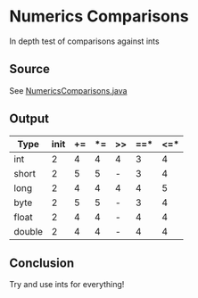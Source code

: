 # Numerics Comparisons

In depth test of comparisons against ints

## Source
See [NumericsComparisons.java](../../../bytecode/DataTypes/NumericsComparisons.java)

## Output

| Type | init | += | *= | >> | ==* | <=* |
| --- | --- | --- | --- | --- | --- | --- |
| int    | 2 | 4 | 4 | 4 | 3 | 4 |
| short  | 2 | 5 | 5 | - | 3 | 4 |
| long   | 2 | 4 | 4 | 4 | 4 | 5 |
| byte   | 2 | 5 | 5 | - | 3 | 4 |
| float  | 2 | 4 | 4 | - | 4 | 4 |
| double | 2 | 4 | 4 | - | 4 | 4 |


## Conclusion
Try and use ints for everything!
